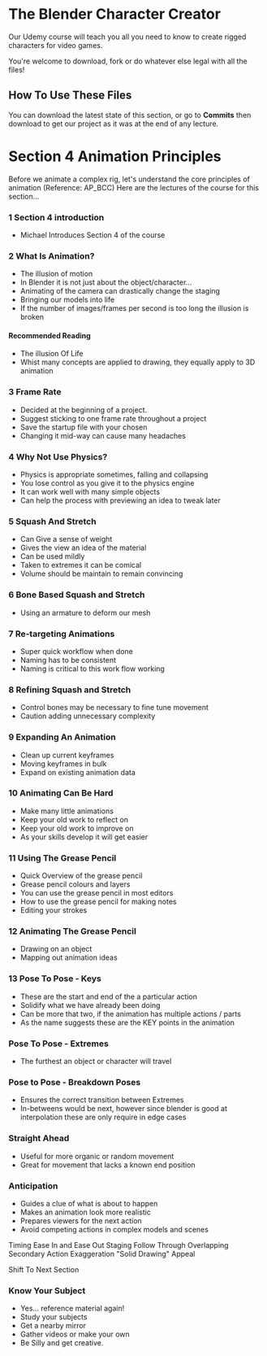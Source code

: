 # The Blender Character Creator
Our Udemy course will teach you all you need to know to create rigged characters for video games.

You're welcome to download, fork or do whatever else legal with all the files!

## How To Use These Files
You can download the latest state of this section, or go to **Commits** then download to get our project as it was at the end of any lecture.

# Section 4 Animation Principles
Before we animate a complex rig, let's understand the core principles of animation (Reference: AP_BCC)
Here are the lectures of the course for this section...

### 1 Section 4 introduction
+ Michael Introduces Section 4 of the course

### 2 What Is Animation?
+ The illusion of motion
+ In Blender it is not just about the object/character...
+ Animating of the camera can drastically change the staging
+ Bringing our models into life
+ If the number of images/frames per second is too long the illusion is broken
#### Recommended Reading
+ The illusion Of Life
+ Whist many concepts are applied to drawing, they equally apply to 3D animation

### 3 Frame Rate
+ Decided at the beginning of a project.
+ Suggest sticking to one frame rate throughout a project
+ Save the startup file with your chosen
+ Changing it mid-way can cause many headaches

### 4 Why Not Use Physics?
+ Physics is appropriate sometimes, falling and collapsing
+ You lose control as you give it to the physics engine
+ It can work well with many simple objects
+ Can help the process with previewing an idea to tweak later

### 5 Squash And Stretch
+ Can Give a sense of weight
+ Gives the view an idea of the material
+ Can be used mildly
+ Taken to extremes it can be comical
+ Volume should be maintain to remain convincing

### 6 Bone Based Squash and Stretch
+ Using an armature to deform our mesh

### 7 Re-targeting Animations
+ Super quick workflow when done
+ Naming has to be consistent
+ Naming is critical to this work flow working

### 8 Refining Squash and Stretch
+ Control bones may be necessary to fine tune movement
+ Caution adding unnecessary complexity

### 9 Expanding An Animation
+ Clean up current keyframes
+ Moving keyframes in bulk
+ Expand on existing animation data

### 10 Animating Can Be Hard
+ Make many little animations
+ Keep your old work to reflect on
+ Keep your old work to improve on
+ As your skills develop it will get easier

### 11 Using The Grease Pencil
+ Quick Overview of the grease pencil
+ Grease pencil colours and layers
+ You can use the grease pencil in most editors
+ How to use the grease pencil for making notes
+ Editing your strokes

### 12 Animating The Grease Pencil
+ Drawing on an object
+ Mapping out animation ideas

### 13 Pose To Pose - Keys
+ These are the start and end of the a particular action
+ Solidify what we have already been doing
+ Can be more that two, if the animation has multiple actions / parts
+ As the name suggests these are the KEY points in the animation

### Pose To Pose - Extremes
+ The furthest an object or character will travel

### Pose to Pose - Breakdown Poses
+ Ensures the correct transition between Extremes
+ In-betweens would be next, however since blender is good at interpolation these are only require in edge cases

### Straight Ahead
+ Useful for more organic or random movement
+ Great for movement that lacks a known end position

### Anticipation

+ Guides a clue of what is about to happen
+ Makes an animation look more realistic
+ Prepares viewers for the next action
+ Avoid competing actions in complex models and scenes

Timing
Ease In and Ease Out
Staging
Follow Through
Overlapping
Secondary Action
Exaggeration
"Solid Drawing"
Appeal

Shift To Next Section
### Know Your Subject
+ Yes... reference material again!
+ Study your subjects
+ Get a nearby mirror
+ Gather videos or make your own
+ Be Silly and get creative.
